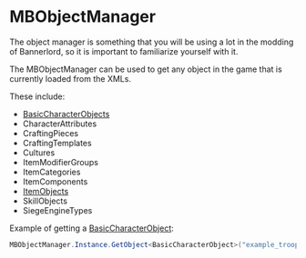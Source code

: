 # MBObjectManager

The object manager is something that you will be using a lot in the modding of Bannerlord, so it is important to familiarize yourself with it.

The MBObjectManager can be used to get any object in the game that is currently loaded from the XMLs.

These include:

* [BasicCharacterObjects](basiccharacterobject.md)
* CharacterAttributes
* CraftingPieces
* CraftingTemplates
* Cultures
* ItemModifierGroups
* ItemCategories
* ItemComponents
* [ItemObjects](itemobject.md)
* SkillObjects
* SiegeEngineTypes

Example of getting a [BasicCharacterObject](basiccharacterobject.md):

```csharp
MBObjectManager.Instance.GetObject<BasicCharacterObject>("example_troop_id");
```

